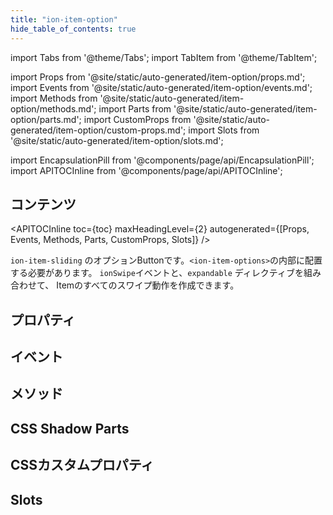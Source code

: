 ```yaml
---
title: "ion-item-option"
hide_table_of_contents: true
---
```

import Tabs from '@theme/Tabs';
import TabItem from '@theme/TabItem';

import Props from '@site/static/auto-generated/item-option/props.md';
import Events from '@site/static/auto-generated/item-option/events.md';
import Methods from '@site/static/auto-generated/item-option/methods.md';
import Parts from '@site/static/auto-generated/item-option/parts.md';
import CustomProps from '@site/static/auto-generated/item-option/custom-props.md';
import Slots from '@site/static/auto-generated/item-option/slots.md';

<head>
  <title>ion-item-options: Option Button Components for Ionic Apps</title>
  <meta name="description" content="ion-item-option is the option button for an ion-item-sliding and must be placed inside of an <ion-item-options>. Read to learn more about properties." />
</head>

import EncapsulationPill from '@components/page/api/EncapsulationPill';
import APITOCInline from '@components/page/api/APITOCInline';

<EncapsulationPill type="shadow" />

<h2 className="table-of-contents__title">コンテンツ</h2>

<APITOCInline
  toc={toc}
  maxHeadingLevel={2}
  autogenerated={[Props, Events, Methods, Parts, CustomProps, Slots]}
/>



`ion-item-sliding` のオプションButtonです。`<ion-item-options>`の内部に配置する必要があります。
`ionSwipe`イベントと、`expandable` ディレクティブを組み合わせて、
Itemのすべてのスワイプ動作を作成できます。



## プロパティ
<Props />

## イベント
<Events />

## メソッド
<Methods />

## CSS Shadow Parts
<Parts />

## CSSカスタムプロパティ
<CustomProps />

## Slots
<Slots />
